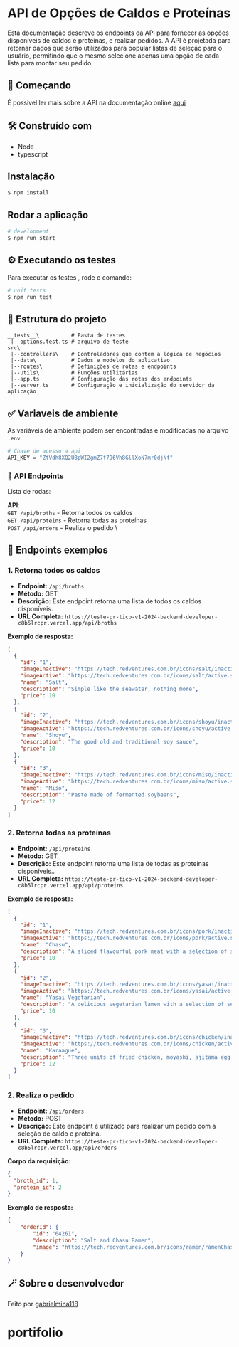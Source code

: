 # API de Opções de Caldos e Proteínas

Esta documentação descreve os endpoints da API para fornecer as opções disponíveis de caldos e proteínas, e realizar pedidos. A API é projetada para retornar dados que serão utilizados para popular listas de seleção para o usuário, permitindo que o mesmo selecione apenas uma opção de cada lista para montar seu pedido.


## 🚀 Começando

É possivel ler mais sobre a API na documentação online [aqui](https://documenter.getpostman.com/view/15065875/2sA3QwaUa6)

## 🛠️ Construído com

* Node  
* typescript

## Instalação

```bash
$ npm install
```

## Rodar a aplicação

```bash
# development
$ npm run start
```

## ⚙️ Executando os testes

Para executar os testes , rode o comando:
```bash
# unit tests
$ npm run test
```

## 🎉 Estrutura do projeto

```
__tests__\          # Pasta de testes
 |--options.test.ts # arquivo de teste
src\
 |--controllers\    # Controladores que contêm a lógica de negócios
 |--data\           # Dados e modelos do aplicativo
 |--routes\         # Definições de rotas e endpoints
 |--utils\          # Funções utilitárias 
 |--app.ts          # Configuração das rotas dos endpoints
 |--server.ts       # Configuração e inicialização do servidor da aplicação
```

## ✅ Variaveis de ambiente

As variáveis ​​de ambiente podem ser encontradas e modificadas no arquivo `.env`.

```bash
# Chave de acesso a api
API_KEY = "ZtVdh8XQ2U8pWI2gmZ7f796Vh8GllXoN7mr0djNf"
```


### 🎲 API Endpoints

Lista de rodas:

**API**:\
`GET /api/broths` - Retorna todos os caldos\
`GET /api/proteins` - Retorna todas as proteínas\
`POST /api/orders` - Realiza o pedido \


## 🏁 Endpoints exemplos

### 1. Retorna todos os caldos

- **Endpoint:** `/api/broths`
- **Método:** GET
- **Descrição:** Este endpoint retorna uma lista de todos os caldos disponíveis.
- **URL Completa:** `https://teste-pr-tico-v1-2024-backend-developer-c8b5lrcpr.vercel.app/api/broths`

**Exemplo de resposta:**
```json
[
  {
    "id": "1",
    "imageInactive": "https://tech.redventures.com.br/icons/salt/inactive.svg",
    "imageActive": "https://tech.redventures.com.br/icons/salt/active.svg",
    "name": "Salt",
    "description": "Simple like the seawater, nothing more",
    "price": 10
  },
  {
    "id": "2",
    "imageInactive": "https://tech.redventures.com.br/icons/shoyu/inactive.svg",
    "imageActive": "https://tech.redventures.com.br/icons/shoyu/active.svg",
    "name": "Shoyu",
    "description": "The good old and traditional soy sauce",
    "price": 10
  },
  {
    "id": "3",
    "imageInactive": "https://tech.redventures.com.br/icons/miso/inactive.svg",
    "imageActive": "https://tech.redventures.com.br/icons/miso/active.svg",
    "name": "Miso",
    "description": "Paste made of fermented soybeans",
    "price": 12
  }
]
````
### 2. Retorna todas as proteínas

- **Endpoint:** `/api/proteins`
- **Método:** GET
- **Descrição:** Este endpoint retorna uma lista de todas as proteínas disponíveis..
- **URL Completa:** `https://teste-pr-tico-v1-2024-backend-developer-c8b5lrcpr.vercel.app/api/proteins`

**Exemplo de resposta:**
```json
[
  {
    "id": "1",
    "imageInactive": "https://tech.redventures.com.br/icons/pork/inactive.svg",
    "imageActive": "https://tech.redventures.com.br/icons/pork/active.svg",
    "name": "Chasu",
    "description": "A sliced flavourful pork meat with a selection of season vegetables.",
    "price": 10
  },
  {
    "id": "2",
    "imageInactive": "https://tech.redventures.com.br/icons/yasai/inactive.svg",
    "imageActive": "https://tech.redventures.com.br/icons/yasai/active.svg",
    "name": "Yasai Vegetarian",
    "description": "A delicious vegetarian lamen with a selection of season vegetables.",
    "price": 10
  },
  {
    "id": "3",
    "imageInactive": "https://tech.redventures.com.br/icons/chicken/inactive.svg",
    "imageActive": "https://tech.redventures.com.br/icons/chicken/active.svg",
    "name": "Karaague",
    "description": "Three units of fried chicken, moyashi, ajitama egg and other vegetables.",
    "price": 12
  }
]
````

### 2. Realiza o pedido

- **Endpoint:** `/api/orders`
- **Método:** POST
- **Descrição:** Este endpoint é utilizado para realizar um pedido com a seleção de caldo e proteína.
- **URL Completa:** `https://teste-pr-tico-v1-2024-backend-developer-c8b5lrcpr.vercel.app/api/orders`

**Corpo da requisição:**
```json
{
  "broth_id": 1,
  "protein_id": 2
}
````

**Exemplo de resposta:**
```json
{
    "orderId": {
        "id": "64261",
        "description": "Salt and Chasu Ramen",
        "image": "https://tech.redventures.com.br/icons/ramen/ramenChasu.png"
    }
}
````
## 🪄 Sobre o desenvolvedor

Feito por [gabrielmina118](https://github.com/gabrielmina118)

# portifolio


